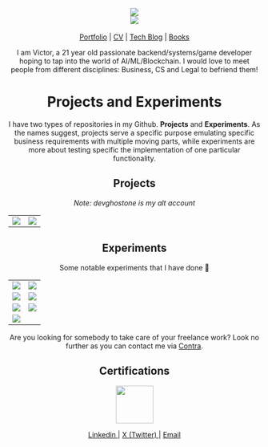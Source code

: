
<p align="center">
  <img src="https://github-readme-stats.vercel.app/api?username=DreamerChaserHAH&show_icons=true&theme=material-palenight"></img>
  <br>
  <a href="https://wakatime.com/@6643be8b-bff8-43c4-b777-b3e0fcce3a75">
    <img src="https://wakatime.com/badge/user/6643be8b-bff8-43c4-b777-b3e0fcce3a75.svg"></img>
  </a>
  <br/>
  <br>
  <a href="https://htetaung.com">Portfolio</a> |
  <a href="https://cv.htetaung.com">CV</a> |
  <a href="https://victorevolves.substack.com">Tech Blog</a> |
  <a href="https://books.htetaung.com">Books</a>
  <br>
</p>


<p align="center">
  I am Victor, a 21 year old passionate backend/systems/game developer hoping to tap into the world of AI/ML/Blockchain. I would love to meet people from different disciplines: Business, CS and Legal to befriend them!
</p>

<h1 align="center">Projects and Experiments</h1>
<p align="center">I have two types of repositories in my Github. <b>Projects</b> and <b>Experiments</b>. As the names suggest, projects serve a specific purpose emulating specific business requirements with multiple moving parts, while experiments are more about testing specific the implementation of one particular functionality.</p>
<h2 align="center">Projects</h2>
<p align="center">
  <i align="center">Note: devghostone is my alt account</i>
</p>
<table align="center">
  <tr>
    <td>
      <a>
        <img src="https://github-readme-stats.vercel.app/api/pin/?username=devghostone&repo=chess-company&theme=material-palenight&show_owner=true"/>
      </a>
    </td>
      <td>
      <a href="https://github.com/DreamerChaserHAH/becat-burmese-english-annotator">
        <img src="https://github-readme-stats.vercel.app/api/pin/?username=DreamerChaserHAH&repo=becat-burmese-english-annotator&theme=material-palenight"/>
      </a>
    </td>
  </tr>
</table>
<h2 align="center">Experiments</h2>
<p align="center">Some notable experiments that I have done 👀</p>
<table align="center">
  <tr>
    <td>
      <a href="https://github.com/DreamerChaserHAH/gpu-conway-game-of-life">
        <img src="https://github-readme-stats.vercel.app/api/pin/?username=DreamerChaserHAH&repo=gpu-conway-game-of-life&theme=material-palenight"/>
      </a>
    </td>
    <td>
      <a href="https://github.com/DreamerChaserHAH/langchain-action-model-experiment">
        <img src="https://github-readme-stats.vercel.app/api/pin/?username=DreamerChaserHAH&repo=langchain-action-model-experiment&theme=material-palenight"/>
      </a>
    </td>
  </tr>
  <tr>
      <td>
      <a href="https://github.com/DreamerChaserHAH/solana-data-account-experiment">
        <img src="https://github-readme-stats.vercel.app/api/pin/?username=DreamerChaserHAH&repo=solana-data-account-experiment&theme=material-palenight"/>
      </a>
    </td>
    <td>
      <a href="https://github.com/DreamerChaserHAH/simple-edit">
        <img src="https://github-readme-stats.vercel.app/api/pin/?username=DreamerChaserHAH&repo=simple-edit&theme=material-palenight"/>
      </a>
    </td>
  </tr>
  <tr>
    <td>
      <a href="https://github.com/DreamerChaserHAH/python-is-even-neural-network-classifier-experiment">
        <img src="https://github-readme-stats.vercel.app/api/pin/?username=DreamerChaserHAH&repo=python-is-even-neural-network-classifier-experiment&theme=material-palenight"/>
      </a>
    </td>
      <td>
      <a href="https://github.com/DreamerChaserHAH/arbitrum-cross-contract-communication-experiment">
        <img src="https://github-readme-stats.vercel.app/api/pin/?username=DreamerChaserHAH&repo=arbitrum-cross-contract-communication-experiment&theme=material-palenight"/>
      </a>
    </td>
  </tr>
  <tr>
    <td>
      <a href="https://github.com/DreamerChaserHAH/privy-arbitrum-push-experiment">
        <img src="https://github-readme-stats.vercel.app/api/pin/?username=DreamerChaserHAH&repo=privy-arbitrum-push-experiment&theme=material-palenight"/>
      </a>
    </td>
  </tr>
</table>

<p align="center">
  Are you looking for somebody to take care of your freelance work? Look no further as you can contact me via <a href="https://contra.com/dreamerethan?utm_campaign=social_sharing&utm_medium=independent_share&utm_source=copy_link">Contra</a>.
</p>

<h2 align="center">Certifications</h2>
<p align="center">
  <a href="https://www.credly.com/badges/58b9a9c0-3719-4411-96d9-6df226df43ea/public_url">
    <img src="https://images.credly.com/images/44994cda-b5b0-44cb-9a6d-d29b57163073/image.png" width="75" height="75"/>
  </a>
</p>

<p align="center">
  <a href="https://www.linkedin.com/in/victorevolves/">
    Linkedin
  </a> | 
  <a href="https://x.com/victorevolves">
    X (Twitter)
  </a> |
  <a href="contact@htetaung.com">
    Email
  </a>
</p>
